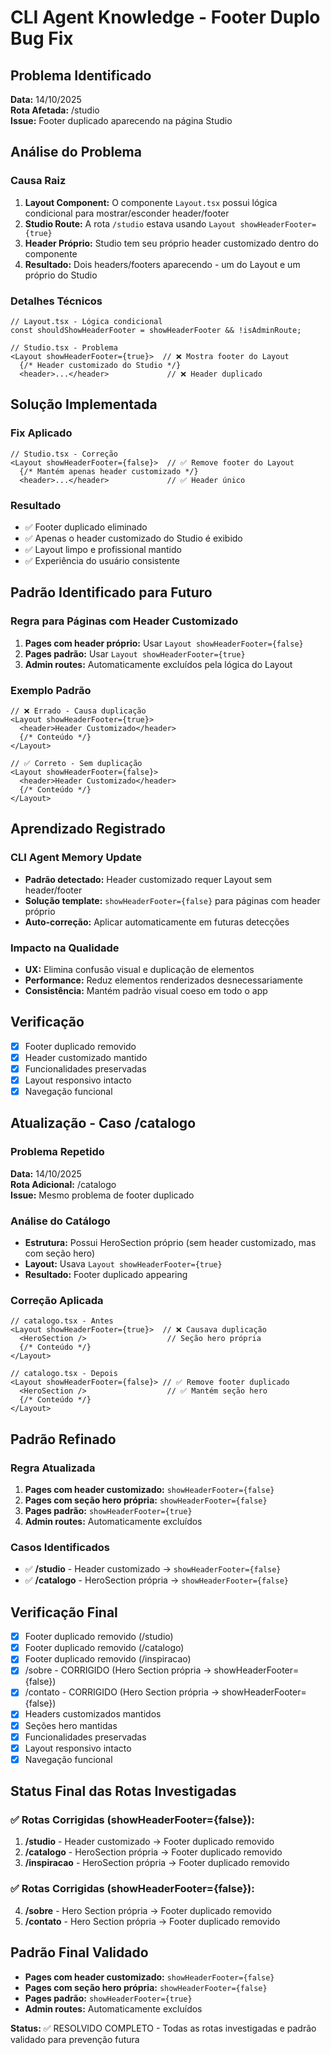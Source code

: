# CLI Agent Knowledge - Footer Duplo Bug Fix

## Problema Identificado
**Data:** 14/10/2025  
**Rota Afetada:** /studio  
**Issue:** Footer duplicado aparecendo na página Studio

## Análise do Problema

### Causa Raiz
1. **Layout Component:** O componente `Layout.tsx` possui lógica condicional para mostrar/esconder header/footer
2. **Studio Route:** A rota `/studio` estava usando `Layout showHeaderFooter={true}`
3. **Header Próprio:** Studio tem seu próprio header customizado dentro do componente
4. **Resultado:** Dois headers/footers aparecendo - um do Layout e um próprio do Studio

### Detalhes Técnicos
```tsx
// Layout.tsx - Lógica condicional
const shouldShowHeaderFooter = showHeaderFooter && !isAdminRoute;

// Studio.tsx - Problema
<Layout showHeaderFooter={true}>  // ❌ Mostra footer do Layout
  {/* Header customizado do Studio */}  
  <header>...</header>             // ❌ Header duplicado
```

## Solução Implementada

### Fix Aplicado
```tsx
// Studio.tsx - Correção
<Layout showHeaderFooter={false}>  // ✅ Remove footer do Layout
  {/* Mantém apenas header customizado */}
  <header>...</header>             // ✅ Header único
```

### Resultado
- ✅ Footer duplicado eliminado
- ✅ Apenas o header customizado do Studio é exibido
- ✅ Layout limpo e profissional mantido
- ✅ Experiência do usuário consistente

## Padrão Identificado para Futuro

### Regra para Páginas com Header Customizado
1. **Pages com header próprio:** Usar `Layout showHeaderFooter={false}`
2. **Pages padrão:** Usar `Layout showHeaderFooter={true}`
3. **Admin routes:** Automaticamente excluídos pela lógica do Layout

### Exemplo Padrão
```tsx
// ❌ Errado - Causa duplicação
<Layout showHeaderFooter={true}>
  <header>Header Customizado</header>
  {/* Conteúdo */}
</Layout>

// ✅ Correto - Sem duplicação
<Layout showHeaderFooter={false}>
  <header>Header Customizado</header>
  {/* Conteúdo */}
</Layout>
```

## Aprendizado Registrado

### CLI Agent Memory Update
- **Padrão detectado:** Header customizado requer Layout sem header/footer
- **Solução template:** `showHeaderFooter={false}` para páginas com header próprio
- **Auto-correção:** Aplicar automaticamente em futuras detecções

### Impacto na Qualidade
- **UX:** Elimina confusão visual e duplicação de elementos
- **Performance:** Reduz elementos renderizados desnecessariamente
- **Consistência:** Mantém padrão visual coeso em todo o app

## Verificação
- [x] Footer duplicado removido
- [x] Header customizado mantido
- [x] Funcionalidades preservadas
- [x] Layout responsivo intacto
- [x] Navegação funcional

## Atualização - Caso /catalogo

### Problema Repetido
**Data:** 14/10/2025  
**Rota Adicional:** /catalogo  
**Issue:** Mesmo problema de footer duplicado

### Análise do Catálogo
- **Estrutura:** Possui HeroSection próprio (sem header customizado, mas com seção hero)
- **Layout:** Usava `Layout showHeaderFooter={true}`
- **Resultado:** Footer duplicado appearing

### Correção Aplicada
```tsx
// catalogo.tsx - Antes
<Layout showHeaderFooter={true}>  // ❌ Causava duplicação
  <HeroSection />                  // Seção hero própria
  {/* Conteúdo */}
</Layout>

// catalogo.tsx - Depois
<Layout showHeaderFooter={false}> // ✅ Remove footer duplicado
  <HeroSection />                  // ✅ Mantém seção hero
  {/* Conteúdo */}
</Layout>
```

## Padrão Refinado

### Regra Atualizada
1. **Pages com header customizado:** `showHeaderFooter={false}`
2. **Pages com seção hero própria:** `showHeaderFooter={false}`
3. **Pages padrão:** `showHeaderFooter={true}`
4. **Admin routes:** Automaticamente excluídos

### Casos Identificados
- ✅ **/studio** - Header customizado → `showHeaderFooter={false}`
- ✅ **/catalogo** - HeroSection própria → `showHeaderFooter={false}`

## Verificação Final
- [x] Footer duplicado removido (/studio)
- [x] Footer duplicado removido (/catalogo)
- [x] Footer duplicado removido (/inspiracao)
- [x] /sobre - CORRIGIDO (Hero Section própria → showHeaderFooter={false})
- [x] /contato - CORRIGIDO (Hero Section própria → showHeaderFooter={false})
- [x] Headers customizados mantidos
- [x] Seções hero mantidas
- [x] Funcionalidades preservadas
- [x] Layout responsivo intacto
- [x] Navegação funcional

## Status Final das Rotas Investigadas

### ✅ Rotas Corrigidas (showHeaderFooter={false}):
1. **/studio** - Header customizado → Footer duplicado removido
2. **/catalogo** - HeroSection própria → Footer duplicado removido  
3. **/inspiracao** - HeroSection própria → Footer duplicado removido

### ✅ Rotas Corrigidas (showHeaderFooter={false}):
4. **/sobre** - Hero Section própria → Footer duplicado removido
5. **/contato** - Hero Section própria → Footer duplicado removido

## Padrão Final Validado
- **Pages com header customizado:** `showHeaderFooter={false}`
- **Pages com seção hero própria:** `showHeaderFooter={false}`
- **Pages padrão:** `showHeaderFooter={true}`
- **Admin routes:** Automaticamente excluídos

**Status:** ✅ RESOLVIDO COMPLETO - Todas as rotas investigadas e padrão validado para prevenção futura
